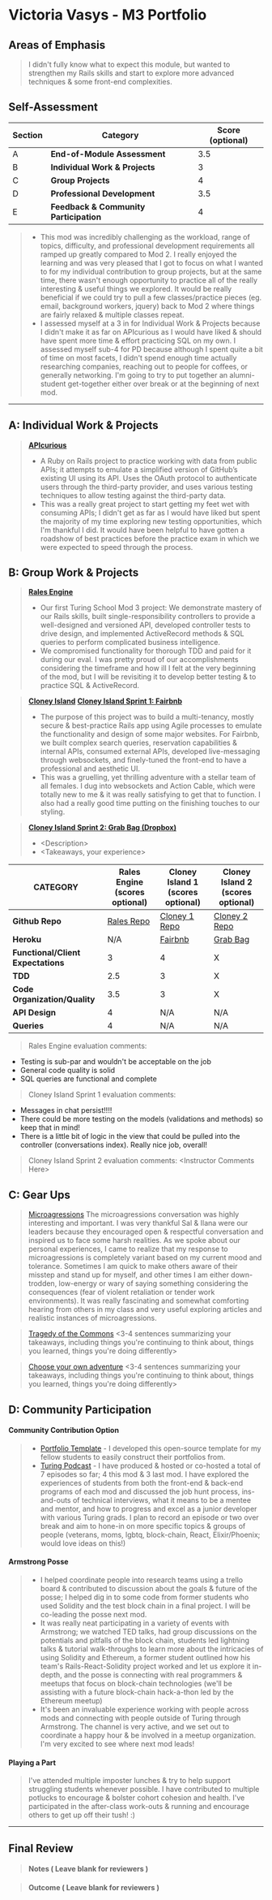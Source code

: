 # Victoria Vasys - M3 Portfolio

## Areas of Emphasis

> I didn't fully know what to expect this module, but wanted to strengthen my Rails skills and start to explore more advanced techniques & some front-end complexities.

## Self-Assessment

| Section | Category | Score (optional) |
| --- | ----- | --- |
| A | **End-of-Module Assessment** | 3.5 |
| B | **Individual Work & Projects** | 3 |
| C | **Group Projects** | 4 |
| D | **Professional Development** | 3.5 |
| E | **Feedback & Community Participation** | 4 |

>* This mod was incredibly challenging as the workload, range of topics, difficulty, and professional development requirements all ramped up greatly compared to Mod 2. I really enjoyed the learning and was very pleased that I got to focus on what I wanted to for my individual contribution to group projects, but at the same time, there wasn't enough opportunity to practice all of the really interesting & useful things we explored. It would be really beneficial if we could try to pull a few classes/practice pieces (eg. email, background workers, jquery) back to Mod 2 where things are fairly relaxed & multiple classes repeat.
>* I assessed myself at a 3 in for Individual Work & Projects because I didn't make it as far on APIcurious as I would have liked & should have spent more time & effort practicing SQL on my own. I assessed myself sub-4 for PD because although I spent quite a bit of time on most facets, I didn't spend enough time actually researching companies, reaching out to people for coffees, or generally networking. I'm going to try to put together an alumni-student get-together either over break or at the beginning of next mod.

-----------------------


## A: Individual Work & Projects

> **[APIcurious](http://backend.turing.io/module3/projects/apicurious)**
>* A Ruby on Rails project to practice working with data from public APIs; it attempts to emulate a simplified version of GitHub’s existing UI using its API. Uses the OAuth protocol to authenticate users through the third-party provider, and uses various testing techniques to allow testing against the third-party data.
>* This was a really great project to start getting my feet wet with consuming APIs; I didn't get as far as I would have liked but spent the majority of my time exploring new testing opportunities, which I'm thankful I did. It would have been helpful to have gotten a roadshow of best practices before the practice exam in which we were expected to speed through the process.


## B: Group Work & Projects

> **[Rales Engine](http://backend.turing.io/module3/projects/rails_engine)** 
>* Our first Turing School Mod 3 project: We demonstrate mastery of our Rails skills, built single-responsibility controllers to provide a well-designed and versioned API, developed controller tests to drive design, and implemented ActiveRecord methods & SQL queries to perform complicated business intelligence.
>* We compromised functionality for thorough TDD and paid for it during our eval. I was pretty proud of our accomplishments considering the timeframe and how ill I felt at the very beginning of the mod, but I will be revisiting it to develop better testing & to practice SQL & ActiveRecord.

> **[Cloney Island](http://backend.turing.io/module3/projects/cloney_island/cloney_island)**
> **[Cloney Island Sprint 1: Fairbnb](http://backend.turing.io/module3/projects/cloney_island/prompts/airbnb)** 
>* The purpose of this project was to build a multi-tenancy, mostly secure & best-practice Rails app using Agile processes to emulate the functionality and design of some major websites. For Fairbnb, we built complex search queries, reservation capabilities & internal APIs, consumed external APIs, developed live-messaging through websockets, and finely-tuned the front-end to have a professional and aesthetic UI.
>* This was a gruelling, yet thrilling adventure with a stellar team of all females. I dug into websockets and Action Cable, which were totally new to me & it was really satisfying to get that to function. I also had a really good time putting on the finishing touches to our styling.

> **[Cloney Island Sprint 2: Grab Bag (Dropbox)](http://backend.turing.io/module3/projects/cloney_island/prompts/dropbox)** 
>* \<Description>
>* \<Takeaways, your experience>

| CATEGORY | Rales Engine (scores optional) | Cloney Island 1 (scores optional) | Cloney Island 2 (scores optional) |
| --- | --- | --- | --- |
| **Github Repo** | [Rales Repo](https://github.com/VictoriaVasys/rales_engine) | [Cloney 1 Repo](https://github.com/VictoriaVasys/fair_bnb) | [Cloney 2 Repo](https://github.com/stovermc/grab_bag) |
| **Heroku** | N/A | [Fairbnb](https://fair-bnb.herokuapp.com) | [Grab Bag](https://grabbag.herokuapp.com) |
| **Functional/Client Expectations** | 3 | 4 | X |
| **TDD** | 2.5 | 3 | X |
| **Code Organization/Quality** | 3.5 | 3 | X |
| **API Design** | 4 | N/A | N/A |
| **Queries** | 4 | N/A | N/A |

> Rales Engine evaluation comments:
* Testing is sub-par and wouldn't be acceptable on the job
* General code quality is solid
* SQL queries are functional and complete

> Cloney Island Sprint 1 evaluation comments:
* Messages in chat persist!!!!
* There could be more testing on the models (validations and methods) so keep that in mind!
* There is a little bit of logic in the view that could be pulled into the controller (conversations index). Really nice job, overall!

> Cloney Island Sprint 2 evaluation comments:
\<Instructor Comments Here>


## C: Gear Ups

> [Microagressions](https://github.com/turingschool/gear-up/blob/master/microaggressions_original.markdown)
The microagressions conversation was highly interesting and important. I was very thankful Sal & Ilana were our leaders because they encouraged open & respectful conversation and inspired us to face some harsh realities. As we spoke about our personal experiences, I came to realize that my response to microagressions is completely variant based on my current mood and tolerance. Sometimes I am quick to make others aware of their misstep and stand up for myself, and other times I am either down-trodden, low-energy or wary of saying something considering the consequences (fear of violent retaliation or tender work environments). It was really fascinating and somewhat comforting hearing from others in my class and very useful exploring articles and realistic instances of microagressions.

> [Tragedy of the Commons](https://github.com/turingschool/gear-up/blob/master/tragedy_of_the_commons.markdown)
\<3-4 sentences summarizing your takeaways, including things you're continuing to think about, things you learned, things you're doing differently>

> [Choose your own adventure](https://github.com/turingschool/gear-up/)
\<3-4 sentences summarizing your takeaways, including things you're continuing to think about, things you learned, things you're doing differently>


## D: Community Participation

#### **Community Contribution Option**
>* [Portfolio Template](https://github.com/turingschool/portfolios/blob/master/BEM3_template.md) - I developed this open-source template for my fellow students to easily construct their portfolios from. 
>* [Turing Podcast](http://turingschool.libsyn.com/) - I have produced & hosted or co-hosted a total of 7 episodes so far; 4 this mod & 3 last mod. I have explored the experiences of students from both the front-end & back-end programs of each mod and discussed the job hunt process, ins-and-outs of technical interviews, what it means to be a mentee and mentor, and how to progress and excel as a junior developer with various Turing grads. I plan to record an episode or two over break and aim to hone-in on more specific topics & groups of people (veterans, moms, lgbtq, block-chain, React, Elixir/Phoenix; would love ideas on this!)

#### **Armstrong Posse**
  >* I helped coordinate people into research teams using a trello board & contributed to discussion about the goals & future of the posse; I helped dig in to some code from former students who used Solidity and the test block chain in a final project. I will be co-leading the posse next mod.
  >* It was really neat participating in a variety of events with Armstrong; we watched TED talks, had group discussions on the potentials and pitfalls of the block chain, students led lightning talks & tutorial walk-throughs to learn more about the intricacies of using Solidity and Ethereum, a former student outlined how his team's Rails-React-Solidity project worked and let us explore it in-depth, and the posse is connecting with real programmers & meetups that focus on block-chain technologies (we'll be assisting with a future block-chain hack-a-thon led by the Ethereum meetup)
  >* It's been an invaluable experience working with people across mods and connecting with people outside of Turing through Armstrong. The channel is very active, and we set out to coordinate a happy hour & be involved in a meetup organization. I'm very excited to see where next mod leads!

#### **Playing a Part**

> I've attended multiple imposter lunches & try to help support struggling students whenever possible. I have contributed to multiple potlucks to encourage & bolster cohort cohesion and health. I've participated in the after-class work-outs & running and encourage others to get up off their tush! :)

------------------

## Final Review

> #### Notes ( Leave blank for reviewers )

> #### Outcome ( Leave blank for reviewers )
